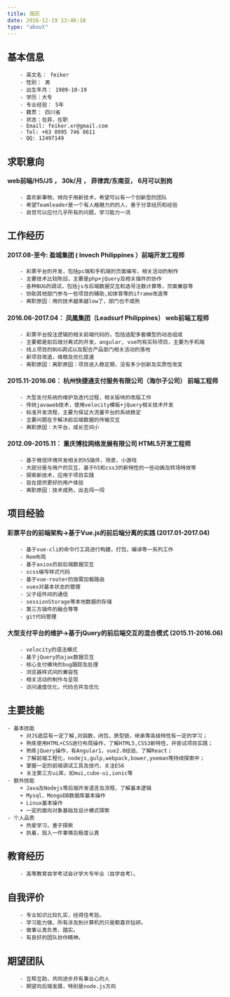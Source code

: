 ```yaml
---
title: 简历
date: 2016-12-19 13:46:18
type: "about"
---
```

## 基本信息
```
    - 英文名： feiker
    - 性别： 男
    - 出生年月： 1989-10-19
    - 学历：大专
    - 专业经验： 5年
    - 籍贯： 四川省
    - 状态：在菲，在职
    - Email: feiker.xr@gmail.com
    - Tel: +63 0995 746 8611
    - QQ: 12497149
```
## 求职意向
#### web前端/H5/JS  ，  30k/月  ，  菲律宾/东南亚，    6月可以到岗
```
    - 喜欢新事物，倾向于用新技术，希望可以有一个创新型的团队
    - 希望Teamleader是一个有人格魅力的的人，善于分享经历和经验
    - 自觉可以应付几乎所有的问题，学习能力一流
```
## 工作经历
#### 2017.08-至今: 盈城集团 ( Invech Philippines ）前端开发工程师
```
    - 彩票平台的开发，包括pc端和手机端的页面编写，相关活动的制作
    - 主要技术比较陈旧，主要是php+jQuery及相关插件的协作
    - 各种BUG的调试，包括js与后端数据交互和选号注数计算等，页面兼容等
    - 协助其他部门参与一些项目的辅助,如体育等的iframe改造等
    - 离职原因：用的技术越来越low了，部门也不成熟
```
#### 2016.06-2017.04： 凤凰集团（Leadsurf Philippines） web前端工程师
```
    - 彩票平台投注逻辑的相关前端代码的，包括适配多套模型的动态组成
    - 主要都是前后端分离式的开发，angular, vue均有实际项目，主要为手机端
    - 线上项目的BUG调试以及配合产品部门相关活动的落地
    - 新项目改造，维稳及优化提速
    - 离职原因：离职原因：项目进入稳定期，没有多少创新及实质性改变
```
#### 2015.11-2016.06： 杭州快捷通支付服务有限公司（海尔子公司） 前端工程师
```
    - 大型支付系统的维护及迭代过程，相关版块的改版工作
    - 传统javaweb技术，使用velocity模板+jQuery相关技术开发
    - 标准开发流程，主要为保证大流量平台的系统稳定
    - 主要问题在于解决前后端数据的传输交互
    - 离职原因：大平台，成长空间小
```
#### 2012.09-2015.11： 重庆博拉网络发展有限公司 HTML5开发工程师
```
    - 基于微信环境开发相关的h5插件，场景，小游戏
    - 大部分是与用户的交互，基于h5和css3的新特性的一些动画及转场特效等
    - 探索新技术，应用于项目实践
    - 旨在提供更好的用户体验
    - 离职原因：技术成熟，出去闯一闯
```
## 项目经验
#### 彩票平台的前端架构->基于Vue.js的前后端分离的实践 (2017.01-2017.04)
```
    - 基于vue-cli的命令行工具进行构建，打包，编译等一系列工作
    - Rem布局
    - 基于axios的前后端数据交互
    - scss编写样式代码
    - 基于vue-router的按需加载路由
    - vuex对基本状态的管理
    - 父子组件间的通信
    - sessionStorage等本地数据的存储
    - 第三方插件的融合等等
    - git代码管理
```
#### 大型支付平台的维护->基于jQuery的前后端交互的混合模式 (2015.11-2016.06)
```
    - velocity的语法模式
    - 基于jQuery的ajax数据交互
    - 核心支付模块的bug跟踪及处理
    - 浏览器样式间的兼容性
    - 相关活动的制作与呈现
    - 访问速度优化，代码合并及优化
```
## 主要技能
```
- 基本技能
    + 对JS底层有一定了解,对函数，闭包，原型链，继承等高级特性有一定的学习；
    + 熟练使用HTML+CSS进行布局操作，了解HTML5,CSS3新特性，并尝试项目实践；
    + 熟练jQuery操作，有Angular1，vue2.0经验、了解React；
    + 了解前端工程化，nodejs,gulp,webpack,bower,yoeman等持续探索中；
    + 掌握一定的前端调试工具及技巧，关注ES6
    + 关注第三方ui库，如mui,cube-ui,ionic等
- 额外技能
    + Java及Nodejs等后端开发语言及流程，了解基本逻辑
    + Mysql、MongoDB数据库基本操作
    + Linux基本操作
    + 一定的面向对象基础及设计模式探索
- 个人品质
    + 热爱学习，善于探索
    + 执着，投入一件事情后极度认真
```
## 教育经历
```
    - 高等教育自学考试会计学大专毕业（自学自考）。
```
## 自我评价
```
    - 专业知识比较扎实，经得住考验。
    - 学习能力强，所有涉及到计算机的只是都喜欢钻研。
    - 做事认真负责，踏实。
    - 有良好的团队协作精神。
```
## 期望团队
```
    - 互帮互助，共同进步并有事业心的人
    - 期望向后端发展，特别是node.js方向
```
